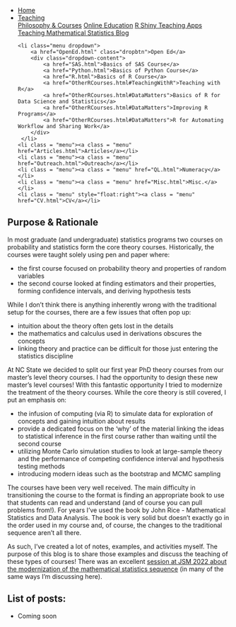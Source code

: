 
<head>
  <link rel="stylesheet" href="../css/styles.css">
</head>

<ul class = "menu">
    <li class = "menu"><a class = "menu" href="../index.html">Home</a></li>
    <li class="menu dropdown">
        <a href="Teaching.html" class="dropbtn">Teaching</a>
        <div class="dropdown-content">
            <a href="PhilosophyCourses.html">Philosophy & Courses</a>
            <a href="Online.html">Online Education</a>
            <a href="ShinyApps.html">R Shiny Teaching Apps</a>
            <a href="MathStat.html">Teaching Mathematical Statistics Blog</a>
        </div>
     </li>
    
    <li class="menu dropdown">
        <a href="OpenEd.html" class="dropbtn">Open Ed</a>
        <div class="dropdown-content">
            <a href="SAS.html">Basics of SAS Course</a>
            <a href="Python.html">Basics of Python Course</a>
            <a href="R.html">Basics of R Course</a>
            <a href="OtherRCourses.html#TeachingWithR">Teaching with R</a>
            <a href="OtherRCourses.html#DataMatters">Basics of R for Data Science and Statistics</a>
            <a href="OtherRCourses.html#DataMatters">Improving R Programs</a>
            <a href="OtherRCourses.html#DataMatters">R for Automating Workflow and Sharing Work</a>
        </div>
     </li>
    <li class = "menu"><a class = "menu" href="Articles.html">Articles</a></li>
    <li class = "menu"><a class = "menu" href="Outreach.html">Outreach</a></li>
    <li class = "menu"><a class = "menu" href="QL.html">Numeracy</a></li>
    <li class = "menu"><a class = "menu" href="Misc.html">Misc.</a></li>
    <li class = "menu" style="float:right"><a class = "menu" href="CV.html">CV</a></li>
</ul>

<br style = "display: block; content: ''; margin-top: 10; ">

## Purpose & Rationale

In most graduate (and undergraduate) statistics programs two courses on
probability and statistics form the core theory courses. Historically,
the courses were taught solely using pen and paper where:

-   the first course focused on probability theory and properties of
    random variables
-   the second course looked at finding estimators and their properties,
    forming confidence intervals, and deriving hypothesis tests

While I don’t think there is anything inherently wrong with the
traditional setup for the courses, there are a few issues that often pop
up:

-   intuition about the theory often gets lost in the details
-   the mathematics and calculus used in derivations obscures the
    concepts
-   linking theory and practice can be difficult for those just entering
    the statistics discipline

At NC State we decided to split our first year PhD theory courses from
our master’s level theory courses. I had the opportunity to design these
new master’s level courses! With this fantastic opportunity I tried to
modernize the treatment of the theory courses. While the core theory is
still covered, I put an emphasis on:

-   the infusion of computing (via R) to simulate data for exploration
    of concepts and gaining intuition about results
-   provide a dedicated focus on the ‘why’ of the material linking the
    ideas to statistical inference in the first course rather than
    waiting until the second course
-   utilizing Monte Carlo simulation studies to look at large-sample
    theory and the performance of competing confidence interval and
    hypothesis testing methods
-   introducing modern ideas such as the bootstrap and MCMC sampling

The courses have been very well received. The main difficulty in
transitioning the course to the format is finding an appropriate book to
use that students can read and understand (and of course you can pull
problems from!). For years I’ve used the book by John Rice -
Mathematical Statistics and Data Analysis. The book is very solid but
doesn’t exactly go in the order used in my course and, of course, the
changes to the traditional sequence aren’t all there.

As such, I’ve created a lot of notes, examples, and activities myself.
The purpose of this blog is to share those examples and discuss the
teaching of these types of courses! There was an excellent [session at
JSM 2022 about the modernization of the mathematical statistics
sequence](https://ww2.amstat.org/meetings/jsm/2022/onlineprogram/ActivityDetails.cfm?SessionID=220799)
(in many of the same ways I’m discussing here).

## List of posts:

-   Coming soon

<!--
- <a class = "blog" href = "Post1.html"> Post #1 - description</a>
- <a class = "blog" href = "Post2.html"> Post #2 - description</a>
-->
